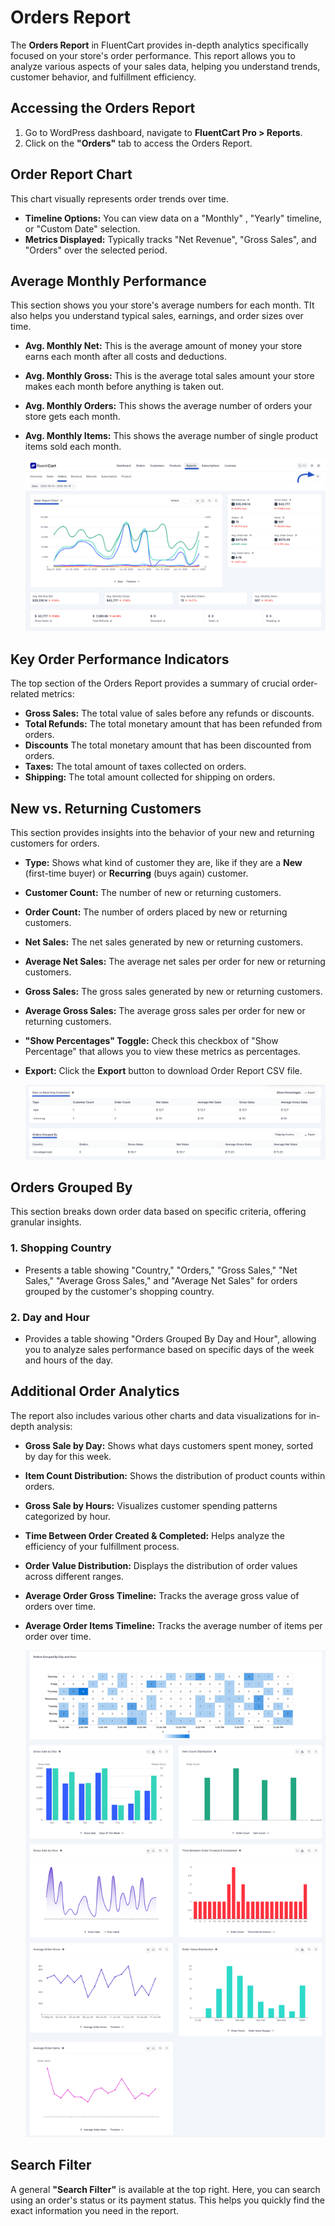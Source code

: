  # Orders Report

The **Orders Report** in FluentCart provides in-depth analytics specifically focused on your store's order performance. This report allows you to analyze various aspects of your sales data, helping you understand trends, customer behavior, and fulfillment efficiency.

## Accessing the Orders Report

1.  Go to WordPress dashboard, navigate to **FluentCart Pro > Reports**.
2.  Click on the **"Orders"** tab to access the Orders Report.

## Order Report Chart

This chart visually represents order trends over time.

* **Timeline Options:** You can view data on a "Monthly" , "Yearly" timeline, or "Custom Date" selection.
* **Metrics Displayed:** Typically tracks "Net Revenue", "Gross Sales", and "Orders" over the selected period.

## Average Monthly Performance

This section shows you your store's average numbers for each month. TIt also helps you understand typical sales, earnings, and order sizes over time.

* **Avg. Monthly Net:** This is the average amount of money your store earns each month after all costs and deductions.
* **Avg. Monthly Gross:** This is the average total sales amount your store makes each month before anything is taken out.
* **Avg. Monthly Orders:** This shows the average number of orders your store gets each month.
* **Avg. Monthly Items:** This shows the average number of single product items sold each month.

   ![Screenshot of Orders Report Page](/guide/public/images/reporting-analytics/orders-report.png)

## Key Order Performance Indicators

The top section of the Orders Report provides a summary of crucial order-related metrics:

* **Gross Sales:** The total value of sales before any refunds or discounts.
* **Total Refunds:** The total monetary amount that has been refunded from orders.
* **Discounts** The total monetary amount that has been discounted from orders.
* **Taxes:** The total amount of taxes collected on orders.
* **Shipping:** The total amount collected for shipping on orders.

## New vs. Returning Customers

This section provides insights into the behavior of your new and returning customers for orders.

* **Type:** Shows what kind of customer they are, like if they are a **New** (first-time buyer) or **Recurring** (buys again) customer.
* **Customer Count:** The number of new or returning customers.
* **Order Count:** The number of orders placed by new or returning customers.
* **Net Sales:** The net sales generated by new or returning customers.
* **Average Net Sales:** The average net sales per order for new or returning customers.
* **Gross Sales:** The gross sales generated by new or returning customers.
* **Average Gross Sales:** The average gross sales per order for new or returning customers.
* **"Show Percentages" Toggle:** Check this checkbox of "Show Percentage" that allows you to view these metrics as percentages.
* **Export:** Click the **Export** button to download Order Report CSV file.

   ![Screenshot of Orders Report Page](/guide/public/images/reporting-analytics/orders-group-by.png)

## Orders Grouped By

This section breaks down order data based on specific criteria, offering granular insights.

### 1. Shopping Country

* Presents a table showing "Country," "Orders," "Gross Sales," "Net Sales," "Average Gross Sales," and "Average Net Sales" for orders grouped by the customer's shopping country.

### 2. Day and Hour

* Provides a table showing "Orders Grouped By Day and Hour", allowing you to analyze sales performance based on specific days of the week and hours of the day.

## Additional Order Analytics

The report also includes various other charts and data visualizations for in-depth analysis:

* **Gross Sale by Day:** Shows what days customers spent money, sorted by day for this week.
* **Item Count Distribution:** Shows the distribution of product counts within orders.
* **Gross Sale by Hours:** Visualizes customer spending patterns categorized by hour.
* **Time Between Order Created & Completed:** Helps analyze the efficiency of your fulfillment process.
* **Order Value Distribution:** Displays the distribution of order values across different ranges.
* **Average Order Gross Timeline:** Tracks the average gross value of orders over time.
* **Average Order Items Timeline:** Tracks the average number of items per order over time.

   ![Screenshot of Orders Report Page](/guide/public/images/reporting-analytics/orders-report-by.png)

## Search Filter 

A general **"Search Filter"** is available at the top right. Here, you can search using an order's status or its payment status. This helps you quickly find the exact information you need in the report.
